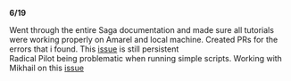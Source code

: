 **6/19**

Went through the entire Saga documentation and made sure all tutorials were working properly on Amarel and local machine.
Created PRs for the errors that i found.
This [issue](https://github.com/radical-cybertools/radical.saga/issues/787) is still persistent  
Radical Pilot being problematic when running simple scripts. Working with Mikhail on this [issue](https://github.com/radical-cybertools/radical.pilot/issues/2166)
